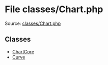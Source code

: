 File classes/Chart.php
=========

Source: [classes/Chart.php](https://github.com/PrestaShop/PrestaShop/blob/1.5.4.1/classes/Chart.php)


Classes
-------

* [ChartCore](class.ChartCore.md)
* [Curve](class.Curve.md)

